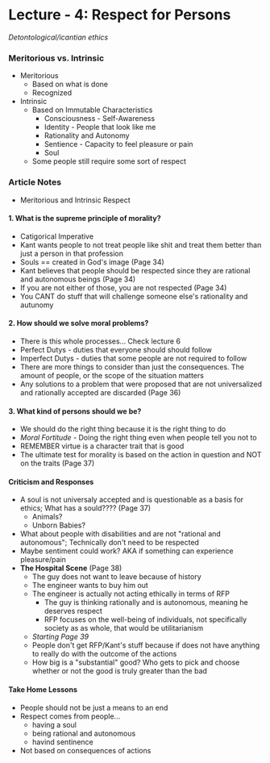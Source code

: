 # Lecture - 4: Respect for Persons
*Detontological/icantian ethics*

### Meritorious vs. Intrinsic
* Meritorious
  * Based on what is done
  * Recognized
* Intrinsic
  * Based on Immutable Characteristics
    * Consciousness - Self-Awareness
    * Identity - People that look like me
    * Rationality and Autonomy
    * Sentience - Capacity to feel pleasure or pain
    * Soul
  * Some people still require some sort of respect

### Article Notes
* Meritorious and Intrinsic Respect

#### 1. What is the supreme principle of morality?
* Catigorical Imperative
* Kant wants people to not treat people like shit and treat them
  better than just a person in that profession
* Souls == created in God's image (Page 34)
* Kant believes that people should be respected since they are rational and
  autonomous beings (Page 34)
* If you are not either of those, you are not respected (Page 34)
* You CANT do stuff that will challenge someone else's rationality and autunomy

#### 2. How should we solve moral problems?
* There is this whole processes... Check lecture 6
* Perfect Dutys - duties that everyone should should follow
* Imperfect Dutys - duties that some people are not required to follow
* There are more things to consider than just the consequences. The amount of people,
  or the scope of the situation matters
* Any solutions to a problem that were proposed that are not universalized and
  rationally accepted are discarded (Page 36)

#### 3. What kind of persons should we be?
* We should do the right thing because it is the right thing to do
* *Moral Fortitude* - Doing the right thing even when people tell you not to
* REMEMBER virtue is a character trait that is good
* The ultimate test for morality is based on the action in question and NOT on the traits (Page 37)

#### Criticism and Responses
* A soul is not universaly accepted and is questionable as a basis for ethics; What has a sould???? (Page 37)
    * Animals?
    * Unborn Babies?
* What about people with disabilities and are not "rational and autonomous"; Technically don't need to be respected
* Maybe sentiment could work? AKA if something can experience pleasure/pain
* **The Hospital Scene** (Page 38)
    * The guy does not want to leave because of history
    * The engineer wants to buy him out
    * The engineer is actually not acting ethically in terms of RFP
        * The guy is thinking rationally and is autonomous, meaning he deserves respect
        * RFP focuses on the well-being of individuals, not specifically society as as whole,
          that would be utilitarianism
    * *Starting Page 39*
    * People don't get RFP/Kant's stuff because if does not have anything to really do
      with the outcome of the actions
    * How big is a "substantial" good? Who gets to pick and choose whether or not the good
      is truly greater than the bad

#### Take Home Lessons
* People should not be just a means to an end
* Respect comes from people...
    * having a soul
    * being rational and autonomous
    * havind sentinence
* Not based on consequences of actions
